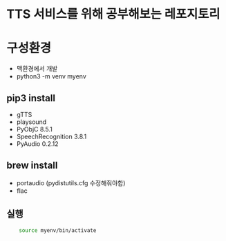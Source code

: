 # TTS 서비스를 위해 공부해보는 레포지토리

# 구성환경
- 맥환경에서 개발
- python3 -m venv myenv

## pip3 install
- gTTS
- playsound
- PyObjC 8.5.1
- SpeechRecognition 3.8.1
- PyAudio 0.2.12

## brew install
- portaudio (pydistutils.cfg 수정해줘야함)
- flac

## 실행
```bash
    source myenv/bin/activate
```